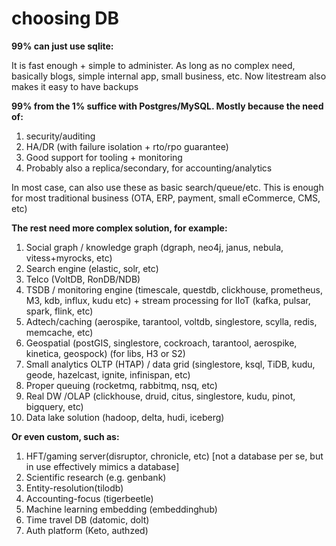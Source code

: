 # choosing DB

**99% can just use sqlite:**

It is fast enough + simple to administer. As long as no complex need, basically blogs, simple internal app, small business, etc. Now litestream also makes it easy to have backups

**99% from the 1% suffice with Postgres/MySQL. Mostly because the need of:**

1. security/auditing
2. HA/DR (with failure isolation + rto/rpo guarantee)
3. Good support for tooling + monitoring
4. Probably also a replica/secondary, for accounting/analytics

In most case, can also use these as basic search/queue/etc. This is enough for most traditional business (OTA, ERP, payment, small eCommerce, CMS, etc)

**The rest need more complex solution, for example:**

1. Social graph / knowledge graph (dgraph, neo4j, janus, nebula, vitess+myrocks, etc)
2. Search engine (elastic, solr, etc)
3. Telco (VoltDB, RonDB/NDB)
4. TSDB / monitoring engine (timescale, questdb, clickhouse, prometheus, M3, kdb, influx, kudu  etc) + stream processing for IIoT (kafka, pulsar, spark, flink, etc)
5. Adtech/caching (aerospike, tarantool, voltdb, singlestore, scylla, redis, memcache, etc)
6. Geospatial (postGIS, singlestore, cockroach, tarantool, aerospike, kinetica, geospock) (for libs, H3 or S2)
7. Small analytics OLTP (HTAP) / data grid (singlestore, ksql, TiDB, kudu, geode, hazelcast, ignite, infinispan, etc)
8. Proper queuing (rocketmq, rabbitmq, nsq, etc)
9. Real DW /OLAP (clickhouse, druid, citus, singlestore, kudu, pinot, bigquery, etc)
10. Data lake solution (hadoop, delta, hudi, iceberg)

**Or even custom, such as:**

1. HFT/gaming server(disruptor, chronicle, etc) [not a database per se, but in use effectively mimics a database]
2. Scientific research (e.g. genbank)
3. Entity-resolution(tilodb)
4. Accounting-focus (tigerbeetle)
5. Machine learning embedding (embeddinghub)
6. Time travel DB (datomic, dolt)
7. Auth platform (Keto, authzed)
